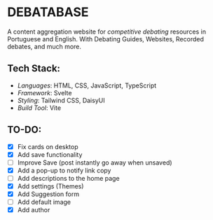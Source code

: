 # DEBATABASE

A content aggregation website for *competitive debating* resources in Portuguese and English.
With Debating Guides, Websites, Recorded debates, and much more.

## Tech Stack:
* *Languages*: HTML, CSS, JavaScript, TypeScript
* *Framework*: Svelte
* *Styling*: Tailwind CSS, DaisyUI
* *Build Tool*: Vite

## TO-DO:
- [X] Fix cards on desktop
- [X] Add save functionality
- [ ] Improve Save (post instantly go away when unsaved)
- [X] Add a pop-up to notify link copy
- [ ] Add descriptions to the home page
- [X] Add settings (Themes)
- [X] Add Suggestion form
- [ ] Add default image
- [X] Add author